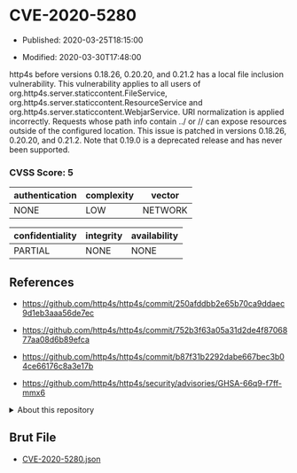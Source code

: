 # CVE-2020-5280

- Published: 2020-03-25T18:15:00

- Modified: 2020-03-30T17:48:00

http4s before versions 0.18.26, 0.20.20, and 0.21.2 has a local file inclusion vulnerability. This vulnerability applies to all users of org.http4s.server.staticcontent.FileService, org.http4s.server.staticcontent.ResourceService and org.http4s.server.staticcontent.WebjarService. URI normalization is applied incorrectly. Requests whose path info contain ../ or // can expose resources outside of the configured location. This issue is patched in versions 0.18.26, 0.20.20, and 0.21.2. Note that 0.19.0 is a deprecated release and has never been supported.

### CVSS Score: **5**

| authentication | complexity | vector |
| --- | --- | --- |
| NONE | LOW | NETWORK |

| confidentiality | integrity | availability |
| --- | --- | --- |
| PARTIAL | NONE | NONE |

## References

* https://github.com/http4s/http4s/commit/250afddbb2e65b70ca9ddaec9d1eb3aaa56de7ec

* https://github.com/http4s/http4s/commit/752b3f63a05a31d2de4f8706877aa08d6b89efca

* https://github.com/http4s/http4s/commit/b87f31b2292dabe667bec3b04ce66176c8a3e17b

* https://github.com/http4s/http4s/security/advisories/GHSA-66q9-f7ff-mmx6

<details>
<summary>About this repository</summary> 

  This repository is part of the project [Live Hack CVE](https://github.com/Live-Hack-CVE). Main website can be found [www.live-hack.org](https://www.live-hack.org) 
  
  Made by [Sn0wAlice](https://github.com/Sn0wAlice) for the people that care about security and need to have a feed of the latest CVEs. Hope you enjoy it, don't forget to star the repo and follow me on [Twitter](https://twitter.com/Sn0wAlice) and [Github](https://github.com/Sn0wAlice). And that is my [personnal website](https://www.alice-snow.me/)

  - [Home Page](https://github.com/Live-Hack-CVE)
  - [Framework](https://github.com/Live-Hack-CVE/cve-framework)
  - [CVE database](https://github.com/Live-Hack-CVE/full_database)
  - [Changelog](https://github.com/Live-Hack-CVE/Changelog)
</details>

## Brut File

* [CVE-2020-5280.json](https://raw.githubusercontent.com/Live-Hack-CVE/full_database/main/cves/2020/CVE-2020-5280.json)


